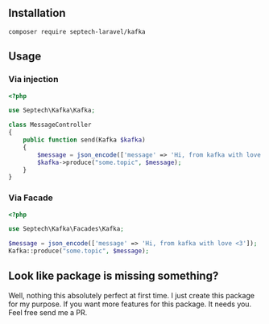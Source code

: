
## Installation

```shell script
composer require septech-laravel/kafka 
```

## Usage

### Via injection

```php
<?php

use Septech\Kafka\Kafka;

class MessageController
{
    public function send(Kafka $kafka)
    {
        $message = json_encode(['message' => 'Hi, from kafka with love <3']);
        $kafka->produce("some.topic", $message);
    }
}

```

### Via Facade

```php
<?php

use Septech\Kafka\Facades\Kafka;

$message = json_encode(['message' => 'Hi, from kafka with love <3']);
Kafka::produce("some.topic", $message);
```

## Look like package is missing something?

Well, nothing this absolutely perfect at first time.
I just create this package for my purpose. If you want more features for this package.
It needs you. Feel free send me a PR.
